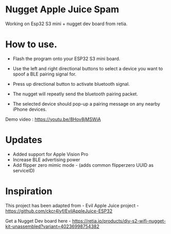 # Nugget Apple Juice Spam

Working on Esp32 S3 mini + nugget dev board from retia.

# How to use.

- Flash the program onto your ESP32 S3 mini board.

- Use the left and right directional buttons to select a device you want to spoof a BLE pairing signal for.

- Press up directional button to activate bluetooth signal.

- The nugget will repeatly send the bluetooth pairing packet.

- The selected device should pop-up a pairing message on any nearby iPhone devices.

Demo video : https://youtu.be/8Hov8jMSWiA

# Updates

- Added support for Apple Vision Pro
- Increase BLE advertising power
- Add flipper zero mimic mode - (adds common flipperzero UUID as serviceID)

# Inspiration

This project has been adapted from - Evil Apple Juice project - https://github.com/ckcr4lyf/EvilAppleJuice-ESP32

Get a Nugget Dev board here - https://retia.io/products/diy-s2-wifi-nugget-kit-unassembled?variant=40236998754382
